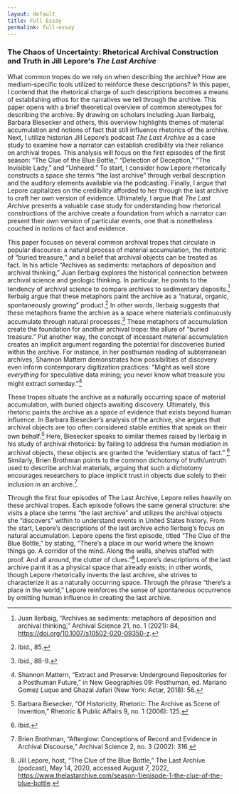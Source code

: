 ```yaml
---
layout: default
title: Full Essay
permalink: full-essay
---
```

<!-- Add an essay or interpretive material below this line,
using HTML or markdown.  Do not modify this file above this line -->
### The Chaos of Uncertainty: Rhetorical Archival Construction and Truth in Jill Lepore's *The Last Archive*

What common tropes do we rely on when describing the archive? How are medium-specific tools utilized to reinforce these descriptions? In this paper, I contend that the rhetorical charge of such descriptions becomes a means of establishing ethos for the narratives we tell through the archive. This paper opens with a brief theoretical overview of common stereotypes for describing the archive. By drawing on scholars including Juan Ilerbaig, Barbara Biesecker and others, this overview highlights themes of material accumulation and notions of fact that still influence rhetorics of the archive. Next, I utilize historian Jill Lepore’s podcast *The Last Archive* as a case study to examine how a narrator can establish credibility via their reliance on archival tropes. This analysis will focus on the first episodes of the first season: “The Clue of the Blue Bottle,” “Detection of Deception,” “The Invisible Lady,” and “Unheard.” To start, I consider how Lepore rhetorically constructs a space she terms “the last archive” through verbal description and the auditory elements available via the podcasting. Finally, I argue that Lepore capitalizes on the credibility afforded to her through the last archive to craft her own version of evidence. Ultimately, I argue that *The Last Archive* presents a valuable case study for understanding how rhetorical constructions of the archive create a foundation from which a narrator can present their own version of particular events, one that is nonetheless couched in notions of fact and evidence.

 This paper focuses on several common archival tropes that circulate in popular discourse: a natural process of material accumulation, the rhetoric of “buried treasure,” and a belief that archival objects can be treated as fact. In his article “Archives as sediments: metaphors of deposition and archival thinking,” Juan Ilerbaig explores the historical connection between archival science and geologic thinking. In particular, he points to the tendency of archival science to compare archives to sedimentary deposits.[^1] Ilerbaig argue that these metaphors paint the archive as a “natural, organic, spontaneously growing” product.[^2] In other words, Ilerbaig suggests that these metaphors frame the archive as a space where materials continuously accumulate through natural processes.[^3] These metaphors of accumulation create the foundation for another archival trope: the allure of “buried treasure.” Put another way, the concept of incessant material accumulation creates an implicit argument regarding the potential for discoveries buried within the archive. For instance, in her posthuman reading of subterranean archives, Shannon Mattern demonstrates how possibilities of discovery even inform contemporary digitization practices: “Might as well store *everything* for speculative data mining; you never know what treasure you might extract someday.”[^4]

These tropes situate the archive as a naturally occurring space of material accumulation, with buried objects awaiting discovery. Ultimately, this rhetoric paints the archive as a space of evidence that exists beyond human influence. In Barbara Biesecker’s analysis of the archive, she argues that archival objects are too often considered stable entities that speak on their own behalf.[^5] Here, Biesecker speaks to similar themes raised by Ilerbaig in his study of archival rhetorics: by failing to address the human mediation in archival objects, these objects are granted the “evidentiary status of fact.” [^6] Similarly, Brien Brothman points to the common dichotomy of truth/untruth used to describe archival materials, arguing that such a dichotomy encourages researchers to place implicit trust in objects due solely to their inclusion in an archive.[^7]

Through the first four episodes of The Last Archive, Lepore relies heavily on these archival tropes. Each episode follows the same general structure: she visits a place she terms “the last archive” and utilizes the archival objects she “discovers” within to understand events in United States history. From the start, Lepore’s descriptions of the last archive echo Ilerbaig’s focus on natural accumulation. Lepore opens the first episode, titled “The Clue of the Blue Bottle,” by stating, “There’s a place in our world where the known things go. A corridor of the mind. Along the walls, shelves stuffed with proof. And all around, the clutter of clues.”[^8] Lepore’s descriptions of the last archive paint it as a physical space that already exists; in other words, though Lepore rhetorically invents the last archive, she strives to characterize it as a naturally occurring space. Through the phrase “there’s a place in the world,” Lepore reinforces the sense of spontaneous occurrence by omitting human influence in creating the last archive.


[^1]: Juan Ilerbaig, “Archives as sediments: metaphors of deposition and archival thinking,” Archival Science 21, no. 1 (2021): 84, https://doi.org/10.1007/s10502-020-09350-z.
[^2]: Ibid., 85.
[^3]: Ibid., 88-9. 
[^4]: Shannon Mattern, “Extract and Preserve: Underground Repositories for a Posthuman Future,” in New Geographies 09: Posthuman, ed. Mariano Gomez Luque and Ghazal Jafari (New York: Actar, 2018): 56.
[^5]: Barbara Biesecker, “Of Historicity, Rhetoric: The Archive as Scene of Invention,” Rhetoric & Public Affairs 9, no. 1 (2006): 125.
[^6]: Ibid.
[^7]: Brien Brothman, “Afterglow: Conceptions of Record and Evidence in Archival Discourse,” Archival Science 2, no. 3 (2002): 316.
[^8]: Jill Lepore, host, “The Clue of the Blue Bottle,” The Last Archive (podcast), May 14, 2020, accessed August 7, 2022, https://www.thelastarchive.com/season-1/episode-1-the-clue-of-the-blue-bottle.
